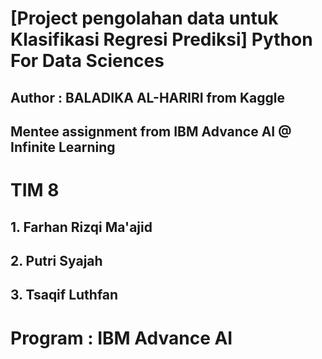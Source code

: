 # [Project pengolahan data untuk Klasifikasi Regresi Prediksi] Python For Data Sciences
## Author : BALADIKA AL-HARIRI from Kaggle
## Mentee assignment from IBM Advance AI @ Infinite Learning

# TIM 8
## 1. Farhan Rizqi Ma'ajid
## 2. Putri Syajah
## 3. Tsaqif Luthfan

# Program : IBM Advance AI

